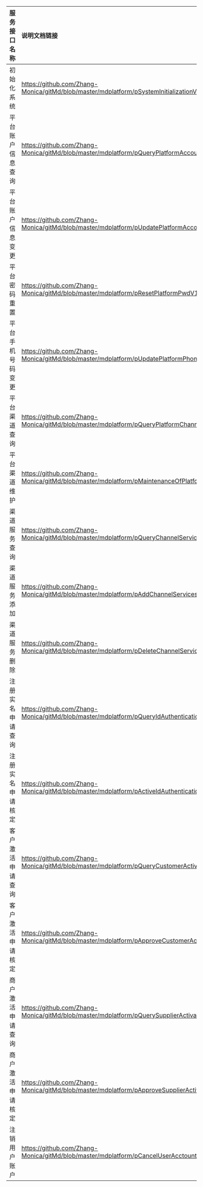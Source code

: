   
| 服务接口名称 | 说明文档链接 |  
| :----------------- | :---------------- |  
| 初始化系统 | https://github.com/Zhang-Monica/gitMd/blob/master/mdplatform/pSystemInitializationV1.md |  
| 平台账户信息查询 | https://github.com/Zhang-Monica/gitMd/blob/master/mdplatform/pQueryPlatformAccountInformationV1.md |  
| 平台账户信息变更 | https://github.com/Zhang-Monica/gitMd/blob/master/mdplatform/pUpdatePlatformAccountInformationV1.md |  
| 平台密码重置 | https://github.com/Zhang-Monica/gitMd/blob/master/mdplatform/pResetPlatformPwdV1.md |  
| 平台手机号码变更 | https://github.com/Zhang-Monica/gitMd/blob/master/mdplatform/pUpdatePlatformPhoneNumberV1.md |  
| 平台渠道查询 | https://github.com/Zhang-Monica/gitMd/blob/master/mdplatform/pQueryPlatformChannelsV1.md |  
| 平台渠道维护 | https://github.com/Zhang-Monica/gitMd/blob/master/mdplatform/pMaintenanceOfPlatformChannelsV1.md |  
| 渠道服务查询 | https://github.com/Zhang-Monica/gitMd/blob/master/mdplatform/pQueryChannelServicesV1.md |  
| 渠道服务添加 | https://github.com/Zhang-Monica/gitMd/blob/master/mdplatform/pAddChannelServicesV1.md |  
| 渠道服务删除 | https://github.com/Zhang-Monica/gitMd/blob/master/mdplatform/pDeleteChannelServicesV1.md |  
| 注册实名申请查询 | https://github.com/Zhang-Monica/gitMd/blob/master/mdplatform/pQueryIdAuthenticationV1.md |  
| 注册实名申请核定 | https://github.com/Zhang-Monica/gitMd/blob/master/mdplatform/pActiveIdAuthenticationV1.md |  
| 客户激活申请查询 | https://github.com/Zhang-Monica/gitMd/blob/master/mdplatform/pQueryCustomerActivationV1.md |  
| 客户激活申请核定 | https://github.com/Zhang-Monica/gitMd/blob/master/mdplatform/pApproveCustomerActivationV1.md |  
| 商户激活申请查询 | https://github.com/Zhang-Monica/gitMd/blob/master/mdplatform/pQuerySupplierActivationV1.md |  
| 商户激活申请核定 | https://github.com/Zhang-Monica/gitMd/blob/master/mdplatform/pApproveSupplierActivationV1.md |  
| 注销用户账户 | https://github.com/Zhang-Monica/gitMd/blob/master/mdplatform/pCancelUserAcctountV1.md |  
  
